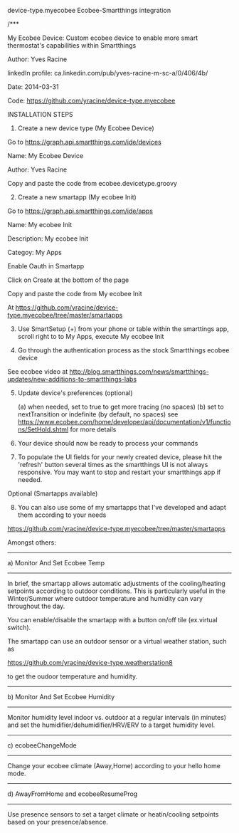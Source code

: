 device-type.myecobee
Ecobee-Smartthings integration

/***

My Ecobee Device:  Custom ecobee device to enable more smart thermostat's capabilities within Smartthings 

Author:             Yves Racine

linkedIn profile:   ca.linkedin.com/pub/yves-racine-m-sc-a/0/406/4b/

Date:               2014-03-31

Code: https://github.com/yracine/device-type.myecobee



INSTALLATION STEPS
1) Create a new device type (My Ecobee Device)


Go to https://graph.api.smartthings.com/ide/devices

Name: My Ecobee Device

Author: Yves Racine

Copy and paste the code from ecobee.devicetype.groovy


2) Create a new smartapp (My ecobee Init)

Go to https://graph.api.smartthings.com/ide/apps


Name:           My ecobee Init

Description:    My ecobee Init

Categoy:        My Apps

Enable Oauth in Smartapp

Click on Create at the bottom of the page


Copy and paste the code from My ecobee Init

At https://github.com/yracine/device-type.myecobee/tree/master/smartapps



3) Use SmartSetup (+) from your phone or table within the smarttings app, scroll right to to My Apps, execute My ecobee Init


4) Go through the authentication process as the stock Smartthings ecobee device


See ecobee video at http://blog.smartthings.com/news/smartthings-updates/new-additions-to-smartthings-labs


5) Update device's preferences (optional)

    (a) <trace> when needed, set to true to get more tracing (no spaces)
    (b) <holdType> set to nextTransition or indefinite (by default, no spaces) 
    see https://www.ecobee.com/home/developer/api/documentation/v1/functions/SetHold.shtml for more details 
    

6) Your device should now be ready to process your commands


7) To populate the UI fields for your newly created device, please hit the 'refresh' button several times as the smartthings UI is not always responsive. You may want to stop and restart your smartthings app if needed.


Optional (Smartapps available)


8) You can also use some of my smartapps that I've developed and adapt them according to your needs

https://github.com/yracine/device-type.myecobee/tree/master/smartapps

Amongst others:

********************************
a) Monitor And Set Ecobee Temp
********************************

In brief, the smartapp allows automatic adjustments of the cooling/heating setpoints according to outdoor conditions. This is particularly useful in the Winter/Summer where outdoor temperature and humidity can vary throughout the day.

You can enable/disable the smartapp with a button on/off tile (ex.virtual switch).

The smartapp can use an outdoor sensor or a virtual weather station, such as

https://github.com/yracine/device-type.weatherstation8

to get the oudoor temperature and humidity.

***********************************
b) Monitor And Set Ecobee Humidity
***********************************

Monitor humidity level indoor vs. outdoor at a regular intervals (in minutes) and set the humidifier/dehumidifier/HRV/ERV to a target humidity level.

*******************
c) ecobeeChangeMode
*******************
Change your ecobee climate (Away,Home) according to your hello home mode.

*************************************
d) AwayFromHome and ecobeeResumeProg
*************************************
Use presence sensors to set a target climate or heatin/cooling setpoints based on your presence/absence.

